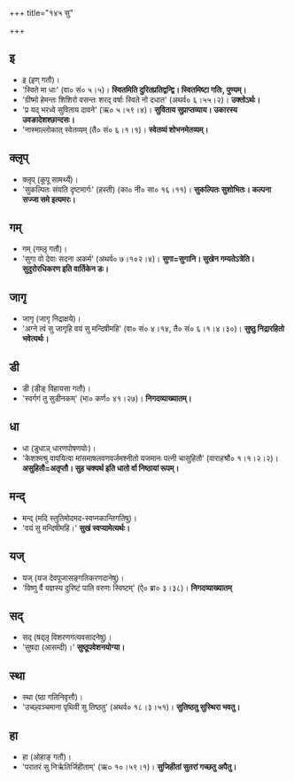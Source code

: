 +++
title="१४५ सु"

+++

## इ
- इ (इण् गतौ)।
- 'स्विते मा धाः' (वा० सं० ५।५)। **स्वितमिति दुरितप्रतिद्वन्द्वि। स्वितमिष्टा गतिः, पुण्यम्।**
- 'ग्रीष्मो हेमन्तः शिशिरो वसन्तः शरद् वर्षाः स्विते नो दधात' (अथर्व० ६।५५।२)।  **उक्तोऽर्थः।**
- 'प्र यद् भरध्वे सुविताय दावने' (ऋ० ५।५९।४)। **सुविताय सुप्राप्तव्याय। उकारस्य उवङादेशश्छान्दसः।**
- 'नास्माल्लोकात् स्वेतव्यम् (तै० सं० ६।१।१)। **स्वेतव्यं शोभनमेतव्यम्।**

## क्लृप्
- क्लृप् (कूपू सामर्थ्ये)।  
- 'सुकल्पितः संयति दृष्टमार्गः' (हस्ती) (का० नी० सा० १६।११)।  **सुकल्पितः सुशोभितः। कल्पना सज्जा समे इत्यमरः।**

## गम्
- गम् (गम्लृ गतौ)।
- 'सुगा वो देवाः सदना अकर्म' (अथर्व० ७।१०२।४)। **सुगा=सुगानि। सुखेन गम्यतेऽत्रेति। सुदुरोरधिकरण इति वार्तिकेन डः।**

## जागृ
- जागृ (जागृ निद्राक्षये)।
- 'अग्ने त्वं सु जागृहि वयं सु मन्दिषीमहि' (वा० सं० ४।१४, तै० सं० ६।१।४।३०)। **सुष्ठु निद्रारहितो भवेत्यर्थः।**

## डी
- डी (डीङ् विहायसा गतौ)।
- 'स्वर्गगं तु सुडीनकम्' (भा० कर्ण० ४१।२७)। **निगदव्याख्यातम्।**

## धा
- धा (डुधाञ् धारणपोषणयोः)।
- 'केशश्मश्रु वापयित्वा मांसमाषलवणवर्जमश्नीतो यजमानः पत्नी चासुहितौ' (वाराहश्रौ० १।१।२।२)। **असुहितौ=अतृप्तौ। सुह चक्यर्थ इति धातो र्वा निष्ठायां रूपम्।**

## मन्द्
- मन्द् (मदि स्तुतिमोदमद-स्वप्नकान्तिगतिषु)।  
- 'वयं सु मन्दिषीमहि।' **सुखं स्वप्यामेत्यर्थः।**

## यज्
- यज् (यज देवपूजासङ्गतिकरणदानेषु)।  
- 'विष्णु र्वै यज्ञस्य दुरिष्टं पाति वरुणः स्विष्टम्' (ऐ० ब्रा० ३।३८)। **निगदव्याख्यातम्**

## सद्
- सद् (षद्लृ विशरणगत्यवसादनेषु)।
- 'सुषदा (आसम्दी)।' **सुष्ठूपवेशनयोग्या।**

## स्था
- स्था (ष्ठा गतिनिवृत्तौ)।
- 'उच्छ्वञ्चमाना पृथिवी सु तिष्ठतु' (अथर्व० १८।३।५१)। **सुतिष्ठतु सुस्थिरा भवतु।**

## हा
- हा (ओहाङ् गतौ)।
- 'परातरं सु निर्ऋतिर्जिहीताम्' (ऋ० १०।५९।१)। **सुजिहीतां सुतरां गच्छतु अपैतु।**
